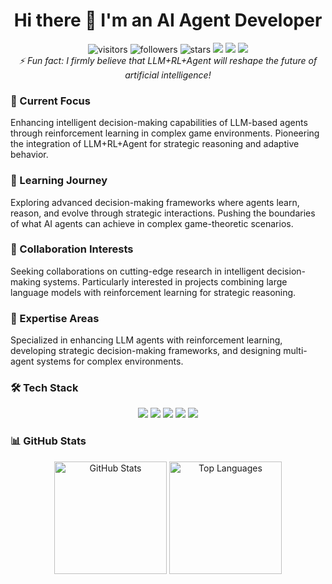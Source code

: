<h1 align="center">Hi there 👋 I'm an AI Agent Developer </h1>

<div align="center">
  <img src="https://komarev.com/ghpvc/?username=Fateyetian&color=green" alt="visitors"/>
  <img src="https://img.shields.io/github/followers/Fateyetian?label=Followers&style=social" alt="followers"/>
  <img src="https://img.shields.io/github/stars/Fateyetian?label=Stars&style=social" alt="stars"/>
  <img src="https://img.shields.io/badge/AI%20Agent-Expert-brightgreen"/>
  <img src="https://img.shields.io/badge/LLM-Enthusiast-blue"/>
  <img src="https://img.shields.io/badge/Research-Active-success"/>
</div>

<div align="center">
  <i>⚡ Fun fact: I firmly believe that LLM+RL+Agent will reshape the future of artificial intelligence!</i>
</div>


### 🔭 Current Focus
Enhancing intelligent decision-making capabilities of LLM-based agents through reinforcement learning in complex game environments. Pioneering the integration of LLM+RL+Agent for strategic reasoning and adaptive behavior.

### 🌱 Learning Journey
Exploring advanced decision-making frameworks where agents learn, reason, and evolve through strategic interactions. Pushing the boundaries of what AI agents can achieve in complex game-theoretic scenarios.

### 👯 Collaboration Interests
Seeking collaborations on cutting-edge research in intelligent decision-making systems. Particularly interested in projects combining large language models with reinforcement learning for strategic reasoning.

### 💬 Expertise Areas
Specialized in enhancing LLM agents with reinforcement learning, developing strategic decision-making frameworks, and designing multi-agent systems for complex environments.


### 🛠️ Tech Stack
<p align="center">
  <img src="https://img.shields.io/badge/-Python-3776AB?style=for-the-badge&logo=Python&logoColor=white" />
  <img src="https://img.shields.io/badge/-PyTorch-EE4C2C?style=for-the-badge&logo=PyTorch&logoColor=white" />
  <img src="https://img.shields.io/badge/-TensorFlow-FF6F00?style=for-the-badge&logo=TensorFlow&logoColor=white" />
  <img src="https://img.shields.io/badge/-VSCode-007ACC?style=for-the-badge&logo=Visual%20Studio%20Code&logoColor=white" />
  <img src="https://img.shields.io/badge/-JavaScript-F7DF1E?style=for-the-badge&logo=JavaScript&logoColor=black" />
</p>

### 📊 GitHub Stats
<div align="center">
  <img height="180em" src="https://github-readme-stats.vercel.app/api?username=Fateyetian&show_icons=true&theme=radical" alt="GitHub Stats" />
  <img height="180em" src="https://github-readme-stats.vercel.app/api/top-langs/?username=Fateyetian&layout=compact&theme=radical" alt="Top Languages" />
</div>